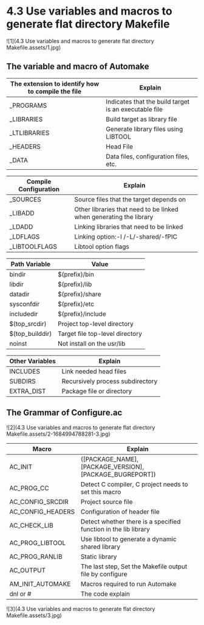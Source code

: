 # 4.3 Use variables and macros to generate flat directory Makefile



![1](4.3 Use variables and macros to generate flat directory Makefile.assets/1.jpg)

## The variable and macro of Automake

| The extension to identify how to compile the file | Explain                                               |
| ------------------------------------------------- | ----------------------------------------------------- |
| _PROGRAMS                                         | Indicates that the build target is an executable file |
| _LIBRARIES                                        | Build target as library file                          |
| _LTLIBRARIES                                      | Generate library files using LIBTOOL                  |
| _HEADERS                                          | Head File                                             |
| _DATA                                             | Data files, configuration files, etc.                 |

| Compile Configuration | Explain                                                      |
| --------------------- | ------------------------------------------------------------ |
| _SOURCES              | Source files that the target depends on                      |
| _LIBADD               | Other libraries that need to be linked when generating the library |
| _LDADD                | Linking libraries that need to be linked                     |
| _LDFLAGS              | Linking option:-I /-L/-shared/-fPIC                          |
| _LIBTOOLFLAGS         | Libtool option flags                                         |

| Path Variable   | Value                           |
| --------------- | ------------------------------- |
| bindir          | $(prefix)/bin                   |
| libdir          | $(prefix)/lib                   |
| datadir         | $(prefix)/share                 |
| sysconfdir      | $(prefix)/etc                   |
| includedir      | $(prefix)/include               |
| $(top_srcdir)   | Project top-level directory     |
| $(top_builddir) | Target file top-level directory |
| noinst          | Not install on the usr/lib      |

| Other Variables | Explain                          |
| --------------- | -------------------------------- |
| INCLUDES        | Link needed head files           |
| SUBDIRS         | Recursively process subdirectory |
| EXTRA_DIST      | Package file or directory        |



## The Grammar of Configure.ac

 ![2](4.3 Use variables and macros to generate flat directory Makefile.assets/2-1684994788281-3.jpg)

| Macro             | Explain                                                      |
| ----------------- | ------------------------------------------------------------ |
| AC_INIT           | ([PACKAGE_NAME], [PACKAGE_VERSION], [PACKAGE_BUGREPORT])     |
| AC_PROG_CC        | Detect C compiler, C project needs to set this macro         |
| AC_CONFIG_SRCDIR  | Project source file                                          |
| AC_CONFIG_HEADERS | Configuration of header file                                 |
| AC_CHECK_LIB      | Detect whether there is a specified function in the lib library |
| AC_PROG_LIBTOOL   | Use libtool to generate a dynamic shared library             |
| AC_PROG_RANLIB    | Static library                                               |
| AC_OUTPUT         | The last step, Set the Makefile output file by configure     |
| AM_INIT_AUTOMAKE  | Macros required to run Automake                              |
| dnl or #          | The code explain                                             |

![3](4.3 Use variables and macros to generate flat directory Makefile.assets/3.jpg)